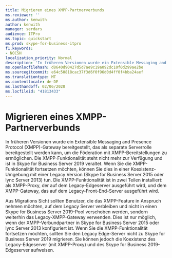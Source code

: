 ```yaml
---
title: Migrieren eines XMPP-Partnerverbunds
ms.reviewer: ''
ms.author: kenwith
author: kenwith
manager: serdars
audience: ITPro
ms.topic: quickstart
ms.prod: skype-for-business-itpro
f1.keywords:
- NOCSH
localization_priority: Normal
description: 'In früheren Versionen wurde ein Extensible Messaging and Presence Protocol (XMPP)-Gateway bereitgestellt, das als separate Serverrolle bereitgestellt werden kann, um die Föderation mit XMPP-Bereitstellungen zu ermöglichen. Die XMPP-Funktionalität steht nicht mehr zur Verfügung #a0 in Skype for Business Server 2019 veraltet. Wenn Sie mit der XMPP-Funktionalität fortfahren möchten, kann dies in der coexitence-Umgebung mit Legacy Version (Skype for Business Server 2015/lync Server 2013) genutzt werden. Die XMPP-Funktionalität ist in zwei Teilen installiert: als XMPP-Proxy, der auf dem Legacy-Edgeserver ausgeführt wird, und dem XMPP-Gateway, das auf dem Legacy-Front-End-Server ausgeführt wird.'
ms.openlocfilehash: d8640d90427d5d7ae9c19a092dc10f0d299ae2be
ms.sourcegitcommit: e64c50818cac37f3d6f0f96d0d4ff0f4bba24aef
ms.translationtype: MT
ms.contentlocale: de-DE
ms.lasthandoff: 02/06/2020
ms.locfileid: "41813433"
---
```

# <a name="migrating-xmpp-federation"></a>Migrieren eines XMPP-Partnerverbunds

In früheren Versionen wurde ein Extensible Messaging and Presence Protocol (XMPP)-Gateway bereitgestellt, das als separate Serverrolle bereitgestellt werden kann, um die Föderation mit XMPP-Bereitstellungen zu ermöglichen. Die XMPP-Funktionalität steht nicht mehr zur Verfügung und ist in Skype for Business Server 2019 veraltet. Wenn Sie die XMPP-Funktionalität fortsetzen möchten, können Sie dies in einer Koexistenz-Umgebung mit einer Legacy Version (Skype for Business Server 2015 oder lync Server 2013) tun. Die XMPP-Funktionalität ist in zwei Teilen installiert: als XMPP-Proxy, der auf dem Legacy-Edgeserver ausgeführt wird, und dem XMPP-Gateway, das auf dem Legacy-Front-End-Server ausgeführt wird. 
  
Aus Migrations Sicht sollten Benutzer, die das XMPP-Feature in Anspruch nehmen möchten, auf dem Legacy Server verbleiben und nicht in einen Skype for Business Server 2019-Pool verschoben werden, sondern weiterhin das Legacy-XMPP-Gateway verwenden. Dies ist nur möglich, wenn der XMPP-Verbundpartner in Skype for Business Server 2015 oder lync Server 2013 konfiguriert ist. Wenn Sie die XMPP-Funktionalität fortsetzen möchten, sollten Sie den Legacy Edge-Server nicht zu Skype for Business Server 2019 migrieren. Sie können jedoch die Koexistenz des Legacy-Edgeserver (mit XMPP-Proxy) und des Skype for Business 2019-Edgeserver aufweisen.
  

    

